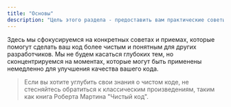 ```yaml
---
title: "Основы"
description: "Цель этого раздела - предоставить вам практические советы по написанию чистого и понятного кода."
---
```


Здесь мы сфокусируемся на конкретных советах и приемах, которые помогут сделать ваш код более чистым и понятным для
других разработчиков. Мы не будем касаться глубоких тем, но сконцентрируемся на
моментах, которые могут быть применены немедленно для улучшения качества вашего кода.

> Если вы хотите углубить свои знания о чистом коде, не стесняйтесь
обратиться к классическим произведениям, таким как книга Роберта Мартина "Чистый код".

